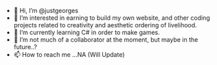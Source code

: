 - 👋 Hi, I’m @justgeorges
- 👀 I’m interested in earning to build my own website, and other coding projects related to creativity and aesthetic ordering of livelihood.  
- 🌱 I’m currently learning C# in order to make games.
- 💞️ I’m not much of a collaborator at the moment, but maybe in the future..?
- 📫 How to reach me ...NA (Will Update)

<!---
justgeorges/justgeorges is a ✨ special ✨ repository because its `README.md` (this file) appears on your GitHub profile.
You can click the Preview link to take a look at your changes.
--->
